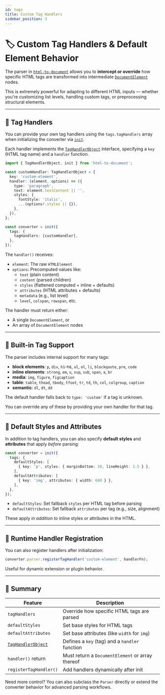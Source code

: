```yaml
---
id: tags
title: Custom Tag Handlers
sidebar_position: 3
---
```


# 🏷 Custom Tag Handlers & Default Element Behavior

The parser in [`html-to-document`](./html-to-document) allows you to **intercept or override** how specific HTML tags are transformed into intermediate [`DocumentElement`](./types) nodes.

This is extremely powerful for adapting to different HTML inputs — whether you're customizing list levels, handling custom tags, or preprocessing structural elements.

---

## 🧩 Tag Handlers

You can provide your own tag handlers using the `tags.tagHandlers` array when initializing the converter via [`init`](./html-to-document).

Each handler implements the [`TagHandlerObject`](./types) interface, specifying a `key` (HTML tag name) and a `handler` function.

```ts
import { TagHandlerObject, init } from 'html-to-document';

const customHandler: TagHandlerObject = {
  key: 'custom-element',
  handler: (element, options) => ({
    type: 'paragraph',
    text: element.textContent || '',
    styles: {
      fontStyle: 'italic',
      ...(options?.styles || {}),
    },
  }),
};

const converter = init({
  tags: {
    tagHandlers: [customHandler],
  },
});
```

The `handler()` receives:

- `element`: The raw `HTMLElement`
- `options`: Precomputed values like:
  - `text` (plain content)
  - `content` (parsed children)
  - `styles` (flattened computed + inline + defaults)
  - `attributes` (HTML attributes + defaults)
  - `metadata` (e.g., list level)
  - `level`, `colspan`, `rowspan`, etc.

The handler must return either:
- A single `DocumentElement`, or
- An array of `DocumentElement` nodes

---

## 🧰 Built-in Tag Support

The parser includes internal support for many tags:

- **block elements**: `p`, `div`, `h1`–`h6`, `ul`, `ol`, `li`, `blockquote`, `pre`, `code`
- **inline elements**: `strong`, `em`, `u`, `sup`, `sub`, `span`, `a`, `br`
- **media**: `img`, `figure`, `figcaption`
- **table**: `table`, `thead`, `tbody`, `tfoot`, `tr`, `td`, `th`, `col`, `colgroup`, `caption`
- **semantic**: `dl`, `dt`, `dd`

The default handler falls back to `type: 'custom'` if a tag is unknown.

You can override any of these by providing your own handler for that tag.

---

## 🧾 Default Styles and Attributes

In addition to tag handlers, you can also specify **default styles** and **attributes** that apply *before* parsing:

```ts
const converter = init({
  tags: {
    defaultStyles: [
      { key: 'p', styles: { marginBottom: 10, lineHeight: 1.5 } },
    ],
    defaultAttributes: [
      { key: 'img', attributes: { width: 600 } },
    ],
  },
});
```

- `defaultStyles`: Set fallback `styles` per HTML tag before parsing
- `defaultAttributes`: Set fallback `attributes` per tag (e.g., size, alignment)

These apply *in addition to* inline styles or attributes in the HTML.

---

## 🔁 Runtime Handler Registration

You can also register handlers after initialization:

```ts
converter.parser.registerTagHandler('custom-element', handlerFn);
```

Useful for dynamic extension or plugin behavior.

---

## 🧠 Summary

| Feature                  | Description |
|--------------------------|-------------|
| `tagHandlers`            | Override how specific HTML tags are parsed |
| `defaultStyles`          | Set base styles for HTML tags |
| `defaultAttributes`      | Set base attributes (like `width` for `img`) |
| [`TagHandlerObject`](./types)       | Defines a `key` (tag) and a `handler` function |
| `handler()` return       | Must return a `DocumentElement` or array thereof |
| `registerTagHandler()`   | Add handlers dynamically after init |

Need more control? You can also subclass the `Parser` directly or extend the converter behavior for advanced parsing workflows.